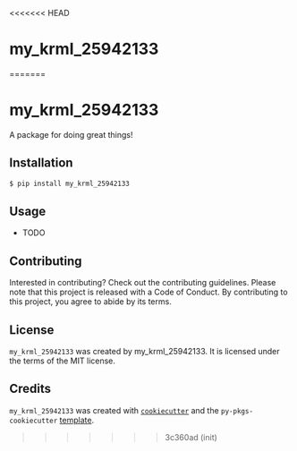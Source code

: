 <<<<<<< HEAD
# my_krml_25942133
=======
# my_krml_25942133

A package for doing great things!

## Installation

```bash
$ pip install my_krml_25942133
```

## Usage

- TODO

## Contributing

Interested in contributing? Check out the contributing guidelines. Please note that this project is released with a Code of Conduct. By contributing to this project, you agree to abide by its terms.

## License

`my_krml_25942133` was created by my_krml_25942133. It is licensed under the terms of the MIT license.

## Credits

`my_krml_25942133` was created with [`cookiecutter`](https://cookiecutter.readthedocs.io/en/latest/) and the `py-pkgs-cookiecutter` [template](https://github.com/py-pkgs/py-pkgs-cookiecutter).
>>>>>>> 3c360ad (init)
